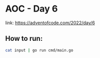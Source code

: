 # AOC - Day 6

link: <https://adventofcode.com/2022/day/6>

## How to run:

```bash
cat input | go run cmd/main.go
```
